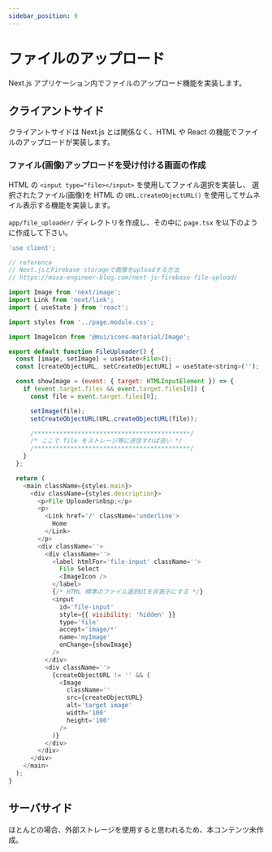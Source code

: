 ```yaml
---
sidebar_position: 9
---
```


# ファイルのアップロード

Next.js アプリケーション内でファイルのアップロード機能を実装します。

## クライアントサイド

クライアントサイドは Next.js とは関係なく、HTML や React の機能でファイルのアップロードが実装します。

### ファイル(画像)アップロードを受け付ける画面の作成

HTML の `<input type="file></input>` を使用してファイル選択を実装し、
選択されたファイル(画像)を HTML の `URL.createObjectURL()` を使用してサムネイル表示する機能を実装します。

`app/file_uploader/` ディレクトリを作成し、その中に `page.tsx` を以下のように作成して下さい。

```js title="app/file_uploader/page.tsx" showLineNumbers
'use client';

// reference
// Next.jsとFirebase storageで画像をuploadする方法
// https://masa-engineer-blog.com/next-js-firebase-file-upload/

import Image from 'next/image';
import Link from 'next/link';
import { useState } from 'react';

import styles from '../page.module.css';

import ImageIcon from '@mui/icons-material/Image';

export default function FileUploader() {
  const [image, setImage] = useState<File>();
  const [createObjectURL, setCreateObjectURL] = useState<string>('');

  const showImage = (event: { target: HTMLInputElement }) => {
    if (event.target.files && event.target.files[0]) {
      const file = event.target.files[0];

      setImage(file);
      setCreateObjectURL(URL.createObjectURL(file));

      /*******************************************/
      /* ここで file をストレージ等に送信すれば良い */
      /*******************************************/
    }
  };

  return (
    <main className={styles.main}>
      <div className={styles.description}>
        <p>File Uploader&nbsp;</p>
        <p>
          <Link href='/' className='underline'>
            Home
          </Link>
        </p>
        <div className=''>
          <div className=''>
            <label htmlFor='file-input' className=''>
              File Select
              <ImageIcon />
            </label>
            {/* HTML 標準のファイル選択UIを非表示にする */}
            <input
              id='file-input'
              style={{ visibility: 'hidden' }}
              type='file'
              accept='image/*'
              name='myImage'
              onChange={showImage}
            />
          </div>
          <div className=''>
            {createObjectURL != '' && (
              <Image
                className=''
                src={createObjectURL}
                alt='target image'
                width='100'
                height='100'
              />
            )}
          </div>
        </div>
      </div>
    </main>
  );
}
```

## サーバサイド

ほとんどの場合、外部ストレージを使用すると思われるため、本コンテンツ未作成。
